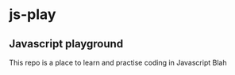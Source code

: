 # js-play
## Javascript playground
This repo is a place to learn and practise coding in Javascript
Blah